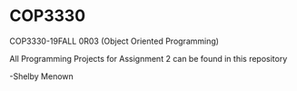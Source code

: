# COP3330
COP3330-19FALL 0R03 (Object Oriented Programming)

All Programming Projects for Assignment 2 can be found in this repository

-Shelby Menown
